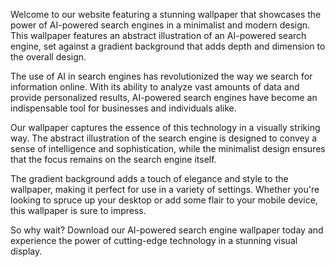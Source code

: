 <!--
Write me content for website with wallpaper "A wallpaper featuring an abstract illustration of an AI-powered search engine, with a minimalist and modern design, set against a gradient background."
-->

<!--font:Poppins-->

Welcome to our website featuring a stunning wallpaper that showcases the power of AI-powered search engines in a minimalist and modern design. This wallpaper features an abstract illustration of an AI-powered search engine, set against a gradient background that adds depth and dimension to the overall design.

The use of AI in search engines has revolutionized the way we search for information online. With its ability to analyze vast amounts of data and provide personalized results, AI-powered search engines have become an indispensable tool for businesses and individuals alike.

Our wallpaper captures the essence of this technology in a visually striking way. The abstract illustration of the search engine is designed to convey a sense of intelligence and sophistication, while the minimalist design ensures that the focus remains on the search engine itself.

The gradient background adds a touch of elegance and style to the wallpaper, making it perfect for use in a variety of settings. Whether you're looking to spruce up your desktop or add some flair to your mobile device, this wallpaper is sure to impress.

So why wait? Download our AI-powered search engine wallpaper today and experience the power of cutting-edge technology in a stunning visual display.
